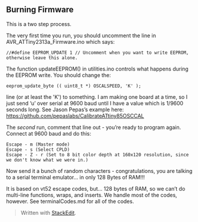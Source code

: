 ## Burning Firmware ##

This is a two step process.

The very first time you run, you should uncomment the line in AVR_ATTiny2313a_Firmware.ino which says:

    //#define EEPROM_UPDATE 1 // Uncomment when you want to write EEPROM, otherwise leave this alone.

The function updateEEPROM() in utilities.ino controls what happens during the EEPROM write.  You should change the:

    eeprom_update_byte (( uint8_t *) OSCALSPEED, 'K' );

line (or at least the 'K') to something.  I am making one board at a time, so I just send ‘u’ over serial at 9600 baud until I have a value which is 1/9600 seconds long.  See Jason Pepas’s example 
here: https://github.com/pepaslabs/CalibrateATtiny85OSCCAL 

The *second* run, comment that line out - you’re ready to program again.  Connect at 9600 baud and do this:

    Escape - m (Master mode)
    Escape - s (Select CPLD)
    Escape - Z - r (Set to 8 bit color depth at 160x120 resolution, since we don't know what we were in.)

Now send it a bunch of random characters - congratulations, you are talking to a serial terminal emulator… in only 128 Bytes of RAM!!!

It is based on vt52 escape codes, but… 128 bytes of RAM, so we can’t do multi-line functions, wraps, and inserts.  We handle most of the codes, however.  See terminalCodes.md for all of the codes.

> Written with [StackEdit](https://stackedit.io/).